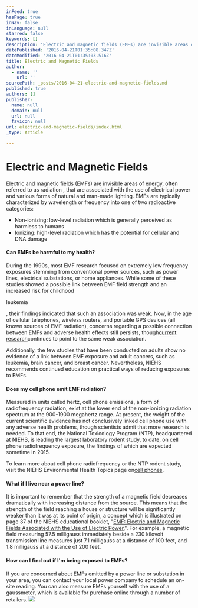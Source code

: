 ```yaml
---
inFeed: true
hasPage: true
inNav: false
inLanguage: null
starred: false
keywords: []
description: 'Electric and magnetic fields (EMFs) are invisible areas of energy, often referred to as radiation , that are associated with the use of electrical power and various forms of natural and man-made lighting. EMFs are typically characterized by wavelength or frequency into one of two radioactive categories:'
datePublished: '2016-04-21T01:35:08.347Z'
dateModified: '2016-04-21T01:35:03.516Z'
title: Electric and Magnetic Fields
author:
  - name: ''
    url: ''
sourcePath: _posts/2016-04-21-electric-and-magnetic-fields.md
published: true
authors: []
publisher:
  name: null
  domain: null
  url: null
  favicon: null
url: electric-and-magnetic-fields/index.html
_type: Article

---
```

# Electric and Magnetic Fields

Electric and magnetic fields (EMFs) are invisible areas of energy, often referred to as radiation , that are associated with the use of electrical power and various forms of natural and man-made lighting. EMFs are typically characterized by wavelength or frequency into one of two radioactive categories:

* Non-ionizing: low-level radiation which is generally perceived as harmless to humans
* Ionizing: high-level radiation which has the potential for cellular and DNA damage

#### Can EMFs be harmful to my health?

During the 1990s, most EMF research focused on extremely low frequency exposures stemming from conventional power sources, such as power lines, electrical substations, or home appliances. While some of these studies showed a possible link between EMF field strength and an increased risk for childhood

leukemia

, their findings indicated that such an association was weak. Now, in the age of cellular telephones, wireless routers, and portable GPS devices (all known sources of EMF radiation), concerns regarding a possible connection between EMFs and adverse health effects still persists, though[current research][0]continues to point to the same weak association.

Additionally, the few studies that have been conducted on adults show no evidence of a link between EMF exposure and adult cancers, such as leukemia, brain cancer, and breast cancer. Nevertheless, NIEHS recommends continued education on practical ways of reducing exposures to EMFs.

#### Does my cell phone emit EMF radiation?

Measured in units called hertz, cell phone emissions, a form of radiofrequency radiation, exist at the lower end of the non-ionizing radiation spectrum at the 900-1900 megahertz range. At present, the weight of the current scientific evidence has not conclusively linked cell phone use with any adverse health problems, though scientists admit that more research is needed. To that end, the National Toxicology Program (NTP), headquartered at NIEHS, is leading the largest laboratory rodent study, to date, on cell phone radiofrequency exposure, the findings of which are expected sometime in 2015\.

To learn more about cell phone radiofrequency or the NTP rodent study, visit the NIEHS Environmental Health Topics page on[cell phones][1].

#### What if I live near a power line?

It is important to remember that the strength of a magnetic field decreases dramatically with increasing distance from the source. This means that the strength of the field reaching a house or structure will be significantly weaker than it was at its point of origin, a concept which is illustrated on page 37 of the NIEHS educational booklet, "[EMF: Electric and Magnetic Fields Associated with the Use of Electric Power.][2]". For example, a magnetic field measuring 57.5 milligauss immediately beside a 230 kilovolt transmission line measures just 7.1 milligauss at a distance of 100 feet, and 1.8 milligauss at a distance of 200 feet.

#### How can I find out if I'm being exposed to EMFs?

If you are concerned about EMFs emitted by a power line or substation in your area, you can contact your local power company to schedule an on-site reading. You can also measure EMFs yourself with the use of a gaussmeter, which is available for purchase online through a number of retailers.
![](https://the-grid-user-content.s3-us-west-2.amazonaws.com/1899ea9c-c332-4b33-86c3-8ac8943590a0.jpg)

[0]: http://www.ncbi.nlm.nih.gov/pubmed/20877339
[1]: http://www.niehs.nih.gov/health/topics/agents/cellphones/index.cfm
[2]: http://www.niehs.nih.gov/health/materials/electric_and_magnetic_fields_associated_with_the_use_of_electric_power_questions_and_answers_english_508.pdf